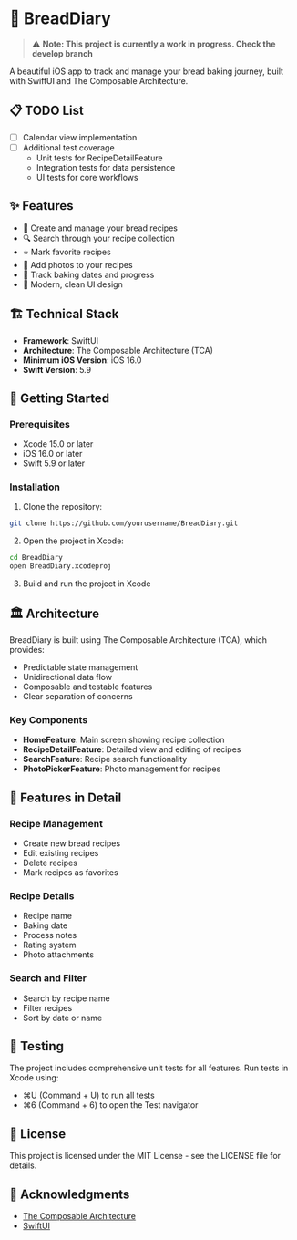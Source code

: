 # 🍞 BreadDiary

> ⚠️ **Note: This project is currently a work in progress. Check the develop branch**

A beautiful iOS app to track and manage your bread baking journey, built with SwiftUI and The Composable Architecture.

## 📋 TODO List
- [ ] Calendar view implementation
- [ ] Additional test coverage
  - Unit tests for RecipeDetailFeature
  - Integration tests for data persistence
  - UI tests for core workflows

## ✨ Features

- 📝 Create and manage your bread recipes
- 🔍 Search through your recipe collection
- ⭐️ Mark favorite recipes
- 📸 Add photos to your recipes
- 📅 Track baking dates and progress
- 🎨 Modern, clean UI design

## 🏗 Technical Stack

- **Framework**: SwiftUI
- **Architecture**: The Composable Architecture (TCA)
- **Minimum iOS Version**: iOS 16.0
- **Swift Version**: 5.9

## 🚀 Getting Started

### Prerequisites

- Xcode 15.0 or later
- iOS 16.0 or later
- Swift 5.9 or later

### Installation

1. Clone the repository:
```bash
git clone https://github.com/yourusername/BreadDiary.git
```

2. Open the project in Xcode:
```bash
cd BreadDiary
open BreadDiary.xcodeproj
```

3. Build and run the project in Xcode

## 🏛 Architecture

BreadDiary is built using The Composable Architecture (TCA), which provides:

- Predictable state management
- Unidirectional data flow
- Composable and testable features
- Clear separation of concerns

### Key Components

- **HomeFeature**: Main screen showing recipe collection
- **RecipeDetailFeature**: Detailed view and editing of recipes
- **SearchFeature**: Recipe search functionality
- **PhotoPickerFeature**: Photo management for recipes

## 📱 Features in Detail

### Recipe Management
- Create new bread recipes
- Edit existing recipes
- Delete recipes
- Mark recipes as favorites

### Recipe Details
- Recipe name
- Baking date
- Process notes
- Rating system
- Photo attachments

### Search and Filter
- Search by recipe name
- Filter recipes
- Sort by date or name

## 🧪 Testing

The project includes comprehensive unit tests for all features. Run tests in Xcode using:
- ⌘U (Command + U) to run all tests
- ⌘6 (Command + 6) to open the Test navigator

## 📄 License

This project is licensed under the MIT License - see the LICENSE file for details.

## 🙏 Acknowledgments

- [The Composable Architecture](https://github.com/pointfreeco/swift-composable-architecture)
- [SwiftUI](https://developer.apple.com/xcode/swiftui/)

